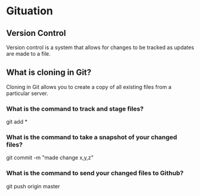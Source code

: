 # Gituation
## Version Control
Version control is a system that allows for changes to be tracked as updates are made to a file. 
## What is cloning in Git?
Cloning in Git allows you to create a copy of all existing files from a particular server.
### What is the command to track and stage files?

git add *
 
### What is the command to take a snapshot of your changed files?

git commit -m "made change x,y,z"

### What is the command to send your changed files to Github?

git push origin master
